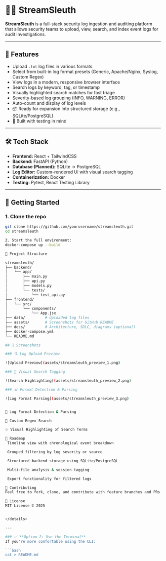 # 🕵️‍♂️ StreamSleuth

**StreamSleuth** is a full-stack security log ingestion and auditing platform that allows security teams to upload, view, search, and index event logs for audit investigations.

---

## 🎯 Features

- Upload `.txt` log files in various formats
- Select from built-in log format presets (Generic, Apache/Nginx, Syslog, Custom Regex)
- View logs in a modern, responsive browser interface
- Search logs by keyword, tag, or timestamp
- Visually highlighted search matches for fast triage
- Severity-based log grouping (INFO, WARNING, ERROR)
- Auto-count and display of log levels
- 📦 Ready for expansion into structured storage (e.g., SQLite/PostgreSQL)
- 🧪 Built with testing in mind

---

## 🛠 Tech Stack

- **Frontend:** React + TailwindCSS
- **Backend:** FastAPI (Python)
- **Database (Planned):** SQLite → PostgreSQL
- **Log Editor:** Custom-rendered UI with visual search tagging
- **Containerization:** Docker
- **Testing:** Pytest, React Testing Library

---

## 🚀 Getting Started

### 1. Clone the repo

```bash
git clone https://github.com/yourusername/streamsleuth.git
cd streamsleuth

2. Start the full environment:
docker-compose up --build

📁 Project Structure

streamsleuth/
├── backend/
│   └── app/
│       ├── main.py
│       ├── api.py
│       ├── models.py
│       └── tests/
│           └── test_api.py
├── frontend/
│   └── src/
│       └── components/
│           └── App.jsx
├── data/         # Uploaded log files
├── assets/       # Screenshots for GitHub README
├── docs/         # Architecture, SDLC, diagrams (optional)
├── docker-compose.yml
└── README.md

## 📸 Screenshots

### 🔍 Log Upload Preview

![Upload Preview](assets/streamsleuth_preview_1.png)

### 🧠 Visual Search Tagging

![Search Highlighting](assets/streamsleuth_preview_2.png)

### 📊 Format Detection & Parsing

![Log Format Parsing](assets/streamsleuth_preview_3.png)


📑 Log Format Detection & Parsing

🎯 Custom Regex Search

✨ Visual Highlighting of Search Terms

🧭 Roadmap
 Timeline view with chronological event breakdown

 Grouped filtering by log severity or source

 Structured backend storage using SQLite/PostgreSQL

 Multi-file analysis & session tagging

 Export functionality for filtered logs

🤝 Contributing
Feel free to fork, clone, and contribute with feature branches and PRs. Contributions are welcome!

📄 License
MIT License © 2025


</details>

---

### ✅ **Option 2: Use the Terminal**
If you're more comfortable using the CLI:

```bash
cat > README.md
